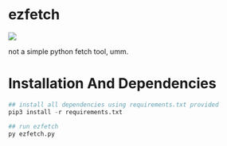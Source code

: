 # ezfetch
<img src="https://i.postimg.cc/4dtRzgdv/ezfetchupdate.png"></img>

not a simple python fetch tool, umm.


# Installation And Dependencies
```python
## install all dependencies using requirements.txt provided
pip3 install -r requirements.txt

## run ezfetch
py ezfetch.py

```
